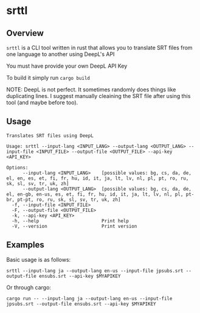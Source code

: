 # srttl

## Overview

`srttl` is a CLI tool written in rust that allows you to translate
SRT files from one language to another using DeepL's API

You must have provide your own DeepL API Key

To build it simply run `cargo build`

NOTE: DeepL is not perfect. It sometimes randomly does things like
duplicating lines. I suggest manually cleaining the SRT file after
using this tool (and maybe before too).

## Usage

```
Translates SRT files using DeepL

Usage: srttl --input-lang <INPUT_LANG> --output-lang <OUTPUT_LANG> --input-file <INPUT_FILE> --output-file <OUTPUT_FILE> --api-key <API_KEY>

Options:
      --input-lang <INPUT_LANG>    [possible values: bg, cs, da, de, el, en, es, et, fi, fr, hu, id, it, ja, lt, lv, nl, pl, pt, ro, ru, sk, sl, sv, tr, uk, zh]
      --output-lang <OUTPUT_LANG>  [possible values: bg, cs, da, de, el, en-gb, en-us, es, et, fi, fr, hu, id, it, ja, lt, lv, nl, pl, pt-br, pt-pt, ro, ru, sk, sl, sv, tr, uk, zh]
  -f, --input-file <INPUT_FILE>
  -F, --output-file <OUTPUT_FILE>
  -k, --api-key <API_KEY>
  -h, --help                       Print help
  -V, --version                    Print version
```

## Examples

Basic usage is as follows:

`srttl --input-lang ja --output-lang en-us --input-file jpsubs.srt --output-file ensubs.srt --api-key $MYAPIKEY`

Or through cargo:

`cargo run -- --input-lang ja --output-lang en-us --input-file jpsubs.srt --output-file ensubs.srt --api-key $MYAPIKEY`
